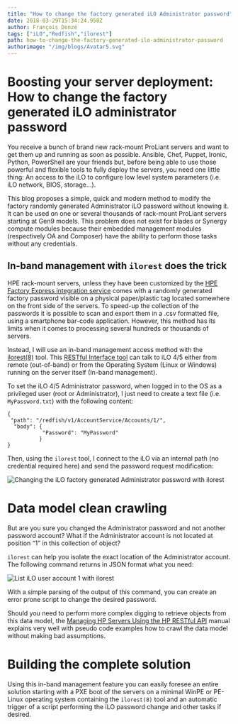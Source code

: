 ```yaml
---
title: "How to change the factory generated iLO Administrator password"
date: 2018-03-29T15:34:24.958Z
author: François Donzé 
tags: ["iLO","Redfish","ilorest"]
path: how-to-change-the-factory-generated-ilo-administrator-password
authorimage: "/img/blogs/Avatar5.svg"
---
```

# Boosting your server deployment: How to change the factory generated iLO administrator password


You receive a bunch of brand new rack-mount ProLiant servers and want to get them up and running as soon as possible. Ansible, Chef, Puppet, Ironic, Python, PowerShell are your friends but, before being able to use those powerful and flexible tools to fully deploy the servers, you need one little thing: An access to the iLO to configure low level system parameters (i.e. iLO network, BIOS, storage…).

This blog proposes a simple, quick and modern method to modify the factory randomly generated Administrator iLO password without knowing it. It can be used on one or several thousands of rack-mount ProLiant servers starting at Gen9 models. This problem does not exist for blades or Synergy compute modules because their embedded management modules (respectively OA and Composer) have the ability to perform those tasks without any credentials.

## In-band management with `ilorest` does the trick

HPE rack-mount servers, unless they have been customized by the [HPE Factory Express integration service](https://www.hpe.com/us/en/services/factory-express.html) comes with a randomly generated factory password visible on a physical paper/plastic tag located somewhere on the front side of the servers. To speed-up the collection of the passwords it is possible to scan and export them in a .csv formatted file, using a smartphone bar-code application. However, this method has its limits when it comes to processing several hundreds or thousands of servers.

Instead, I will use an in-band management access method with the [ilorest(8)](http://www.hpe.com/info/resttool) tool. This [RESTful Interface tool](http://www.hpe.com/info/resttool) can talk to iLO 4/5 either from remote (out-of-band) or from the Operating System (Linux or Windows) running on the server itself (In-band management).

To set the iLO 4/5 Administrator password, when logged in to the OS as a privileged user (root or Administrator), I just need to create a text file (i.e. `MyPassword.txt`) with the following content:


~~~
{
 "path": "/redfish/v1/AccountService/Accounts/1/",
  "body": {
           "Password": "MyPassword"
          }
}
~~~

Then, using the `ilorest` tool, I connect to the iLO via an internal path (no credential required here) and send the password request modification:

![Changing the iLO factory generated Administrator password with ilorest](https://redfish-lab.sourceforge.io/media/redfish-wiki/how-to-change-factory-generated-password/1-change-password-with-ilorest.png)

# Data model clean crawling

But are you sure you changed the Administrator password and not another password account? What if the Administrator account is not located at position “1” in this collection of object?

`ilorest` can help you isolate the exact location of the Administrator account. The following command returns in JSON format what you need:

![List iLO user account 1 with ilorest](https://redfish-lab.sourceforge.io/media/redfish-wiki/how-to-change-factory-generated-password/2-ilorest-list-manager-account.png)

With a simple parsing of the output of this command, you can create an error prone script to change the desired password.

Should you need to perform more complex digging to retrieve objects from this data model, the [Managing HP Servers Using the HP RESTful API](http://h20564.www2.hpe.com/hpsc/doc/public/display?docId=c04423967) manual explains very well with pseudo code examples how to crawl the data model without making bad assumptions.

# Building the complete solution
Using this in-band management feature you can easily foresee an entire solution starting with a PXE boot of the servers on a minimal WinPE or PE-Linux operating system containing the `ilorest(8)` tool and an automatic trigger of a script performing the iLO password change and other tasks if desired.
